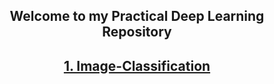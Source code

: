 ## <center>Welcome to my Practical Deep Learning Repository</center>

## <center>[1. Image-Classification](https://ashirwadsangwan.github.io/Practical-Deep-Learning/Lectures/01-Image-Classification)</center>

